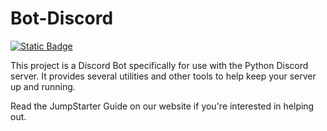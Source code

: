 # Bot-Discord
[![Static Badge](https://img.shields.io/badge/Jumpstarter-blue?logo=Discord&label=License)]()


This project is a Discord Bot specifically for use with the Python Discord server. It provides several utilities and other tools to help keep your server up and running.

Read the JumpStarter Guide on our website if you're interested in helping out.
